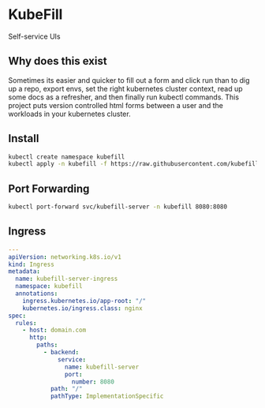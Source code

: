 # KubeFill

Self-service UIs

## Why does this exist

Sometimes its easier and quicker to fill out a form and click run than to dig up a repo, export envs, set the right kubernetes cluster context, read up some docs as a refresher, and then finally run kubectl commands. This project puts version controlled html forms between a user and the workloads in your kubernetes cluster.

## Install

```bash
kubectl create namespace kubefill
kubectl apply -n kubefill -f https://raw.githubusercontent.com/kubefill/kubefill/main/manifests/install.yaml
```

## Port Forwarding

```bash
kubectl port-forward svc/kubefill-server -n kubefill 8080:8080
```

## Ingress

```yaml
---
apiVersion: networking.k8s.io/v1
kind: Ingress
metadata:
  name: kubefill-server-ingress
  namespace: kubefill
  annotations:
    ingress.kubernetes.io/app-root: "/"
    kubernetes.io/ingress.class: nginx
spec:
  rules:
    - host: domain.com
      http:
        paths:
          - backend:
              service:
                name: kubefill-server
                port:
                  number: 8080
            path: "/"
            pathType: ImplementationSpecific
```